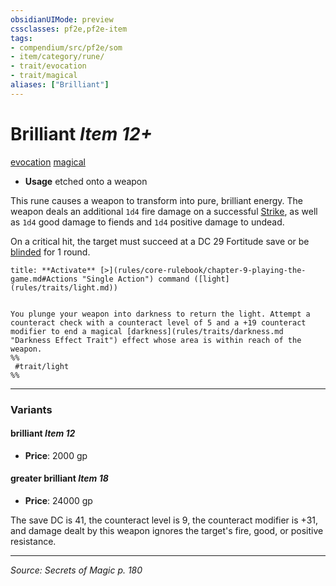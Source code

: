 ```yaml
---
obsidianUIMode: preview
cssclasses: pf2e,pf2e-item
tags:
- compendium/src/pf2e/som
- item/category/rune/
- trait/evocation
- trait/magical
aliases: ["Brilliant"]
---
```

# Brilliant *Item 12+*  
[evocation](rules/traits/evocation.md "Evocation School Trait")  [magical](rules/traits/magical.md "Magical Item Trait")  

- **Usage** etched onto a weapon

This rune causes a weapon to transform into pure, brilliant energy. The weapon deals an additional `1d4` fire damage on a successful [Strike](rules/actions/strike.md), as well as `1d4` good damage to fiends and `1d4` positive damage to undead.

On a critical hit, the target must succeed at a DC 29 Fortitude save or be [blinded](rules/conditions.md#Blinded) for 1 round.

```ad-embed-ability
title: **Activate** [>](rules/core-rulebook/chapter-9-playing-the-game.md#Actions "Single Action") command ([light](rules/traits/light.md))


You plunge your weapon into darkness to return the light. Attempt a counteract check with a counteract level of 5 and a +19 counteract modifier to end a magical [darkness](rules/traits/darkness.md "Darkness Effect Trait") effect whose area is within reach of the weapon.  
%%
 #trait/light 
%%
```

---

### Variants

#### brilliant *Item 12*

- **Price**: 2000 gp

#### greater brilliant *Item 18*

- **Price**: 24000 gp

The save DC is 41, the counteract level is 9, the counteract modifier is +31, and damage dealt by this weapon ignores the target's fire, good, or positive resistance.

---
*Source: Secrets of Magic p. 180*